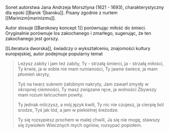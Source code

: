 Sonet autorstwa Jana Andrzeja Morsztyna (1621 - 1693), charakterystyczny dla epoki [[Barok 1|baroku]]. Pisany zgodnie z nurtem [[Marinizm|marinizmu]].

Autor stosuje [[Barokowy koncept 1]] porównując miłość do śmieci. Oryginalnie porównuje los zakochanego i zmarłego, sugerując, że ten zakochanego jest gorszy.

[[Literatura dworska]], świadczy o wykształceniu, znajomości kultury europejskiej, autor podejmuje popularny temat

> Leżysz zabity i jam też zabity, 
> Ty - strzałą śmierci, ja - strzałą miłości, 
> Ty krwie, ja w sobie nie mam rumianości, 
> Ty jawne świece, ja mam płomień skryty, 
> 
> Tyś na twarz suknem żałobnym nakryty, 
> Jam zawarł zmysły w okropnej ciemności, 
> Ty masz związane ręce, ja wolności
> Zbywszy mam rozum łańcuchem powity.
> 
> Ty jednak milczysz, a mój język kwili, 
> Ty nic nie czujesz, ja cierpię ból srodze, 
> Tyś jak lód, a jam w piekielnej śreżodze. 
> 
> Ty się rozsypiesz prochem w malej chwili, 
> Ja się nie mogę, stawszy się żywiołem 
> Wiecznych mych ogniów, rozsypać popiołem.
